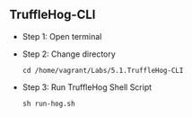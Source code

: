 ## TruffleHog-CLI
* Step 1: Open terminal
* Step 2: Change directory

	 `cd /home/vagrant/Labs/5.1.TruffleHog-CLI`
* Step 3: Run TruffleHog Shell Script
	
	`sh run-hog.sh`


